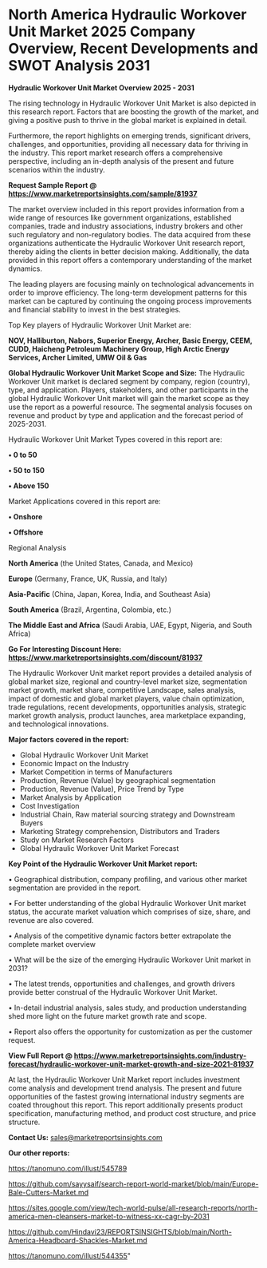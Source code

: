 # North America Hydraulic Workover Unit Market 2025 Company Overview, Recent Developments and SWOT Analysis 2031

<Strong> Hydraulic Workover Unit Market Overview 2025 - 2031</strong>

The rising technology in Hydraulic Workover Unit Market is also depicted in this research report. Factors that are boosting the growth of the market, and giving a positive push to thrive in the global market is explained in detail.

Furthermore, the report highlights on emerging trends, significant drivers, challenges, and opportunities, providing all necessary data for thriving in the industry. This report market research offers a comprehensive perspective, including an in-depth analysis of the present and future scenarios within the industry.

<strong>Request Sample Report @ <a href=https://www.marketreportsinsights.com/sample/81937>https://www.marketreportsinsights.com/sample/81937</a></strong>

The market overview included in this report provides information from a wide range of resources like government organizations, established companies, trade and industry associations, industry brokers and other such regulatory and non-regulatory bodies. The data acquired from these organizations authenticate the Hydraulic Workover Unit research report, thereby aiding the clients in better decision making. Additionally, the data provided in this report offers a contemporary understanding of the market dynamics.

The leading players are focusing mainly on technological advancements in order to improve efficiency. The long-term development patterns for this market can be captured by continuing the ongoing process improvements and financial stability to invest in the best strategies.

Top Key players of Hydraulic Workover Unit Market are:

<strong>NOV, Halliburton, Nabors, Superior Energy, Archer, Basic Energy, CEEM, CUDD, Haicheng Petroleum Machinery Group, High Arctic Energy Services, Archer Limited, UMW Oil & Gas</strong>

<strong><b>Global Hydraulic Workover Unit Market Scope and Size:</b></strong>
The Hydraulic Workover Unit market is declared segment by company, region (country), type, and application. Players, stakeholders, and other participants in the global Hydraulic Workover Unit market will gain the market scope as they use the report as a powerful resource. The segmental analysis focuses on revenue and product by type and application and the forecast period of 2025-2031.

Hydraulic Workover Unit Market Types covered in this report are:

<strong>• 0 to 50

• 50 to 150

• Above 150</strong>

Market Applications covered in this report are:

<strong>• Onshore

• Offshore</strong> 

Regional Analysis

<strong>North America</strong> (the United States, Canada, and Mexico)

<strong>Europe</strong> (Germany, France, UK, Russia, and Italy)

<strong>Asia-Pacific</strong> (China, Japan, Korea, India, and Southeast Asia)

<strong>South America</strong> (Brazil, Argentina, Colombia, etc.)

<strong>The Middle East and Africa</strong> (Saudi Arabia, UAE, Egypt, Nigeria, and South Africa)

<strong>Go For Interesting Discount Here: <a href=https://www.marketreportsinsights.com/discount/81937>https://www.marketreportsinsights.com/discount/81937</a></strong>

The Hydraulic Workover Unit market report provides a detailed analysis of global market size, regional and country-level market size, segmentation market growth, market share, competitive Landscape, sales analysis, impact of domestic and global market players, value chain optimization, trade regulations, recent developments, opportunities analysis, strategic market growth analysis, product launches, area marketplace expanding, and technological innovations.

<strong><b>Major factors covered in the report:</b></strong>
<ul>
  <li>Global Hydraulic Workover Unit Market </li>
  <li>Economic Impact on the Industry</li>
  <li>Market Competition in terms of Manufacturers</li>
  <li>Production, Revenue (Value) by geographical segmentation</li>
  <li>Production, Revenue (Value), Price Trend by Type</li>
  <li>Market Analysis by Application</li>
  <li>Cost Investigation</li>
  <li>Industrial Chain, Raw material sourcing strategy and Downstream Buyers</li>
  <li>Marketing Strategy comprehension, Distributors and Traders</li>
  <li>Study on Market Research Factors</li>
  <li>Global Hydraulic Workover Unit Market Forecast</li>
</ul>

<strong><b>Key Point of the Hydraulic Workover Unit Market report:</b></strong>

• Geographical distribution, company profiling, and various other market segmentation are provided in the report.

• For better understanding of the global Hydraulic Workover Unit market status, the accurate market valuation which comprises of size, share, and revenue are also covered.

• Analysis of the competitive dynamic factors better extrapolate the complete market overview

• What will be the size of the emerging Hydraulic Workover Unit market in 2031?

• The latest trends, opportunities and challenges, and growth drivers provide better construal of the Hydraulic Workover Unit Market.

• In-detail industrial analysis, sales study, and production understanding shed more light on the future market growth rate and scope.

• Report also offers the opportunity for customization as per the customer request.

<strong><b>View Full Report @ <a href=https://www.marketreportsinsights.com/industry-forecast/hydraulic-workover-unit-market-growth-and-size-2021-81937>https://www.marketreportsinsights.com/industry-forecast/hydraulic-workover-unit-market-growth-and-size-2021-81937</a></b></strong>


At last, the Hydraulic Workover Unit Market report includes investment come analysis and development trend analysis. The present and future opportunities of the fastest growing international industry segments are coated throughout this report. This report additionally presents product specification, manufacturing method, and product cost structure, and price structure.

<strong>Contact Us:</strong>
sales@marketreportsinsights.com

<strong>Our other reports:</strong>

<a href=https://tanomuno.com/illust/545789>https://tanomuno.com/illust/545789</a>

<a href=https://github.com/sayysaif/search-report-world-market/blob/main/Europe-Bale-Cutters-Market.md>https://github.com/sayysaif/search-report-world-market/blob/main/Europe-Bale-Cutters-Market.md</a>

<a href=https://sites.google.com/view/tech-world-pulse/all-research-reports/north-america-men-cleansers-market-to-witness-xx-cagr-by-2031>https://sites.google.com/view/tech-world-pulse/all-research-reports/north-america-men-cleansers-market-to-witness-xx-cagr-by-2031</a>

<a href=https://github.com/Hindavi23/REPORTSINSIGHTS/blob/main/North-America-Headboard-Shackles-Market.md>https://github.com/Hindavi23/REPORTSINSIGHTS/blob/main/North-America-Headboard-Shackles-Market.md</a>

<a href=https://tanomuno.com/illust/544355>https://tanomuno.com/illust/544355</a>"
